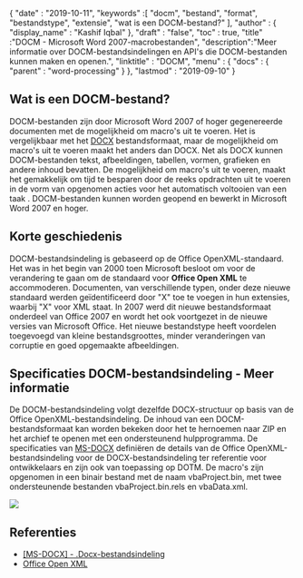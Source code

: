 {
  "date" : "2019-10-11",
  "keywords" :[ "docm", "bestand", "format", "bestandstype", "extensie", "wat is een DOCM-bestand?" ],
  "author" : {
    "display_name" : "Kashif Iqbal"
},
  "draft" : "false",
  "toc" : true,
  "title" :"DOCM - Microsoft Word 2007-macrobestanden",
  "description":"Meer informatie over DOCM-bestandsindelingen en API's die DOCM-bestanden kunnen maken en openen.",
  "linktitle" : "DOCM",
  "menu" : {
    "docs" : {
      "parent" : "word-processing"
}
},
  "lastmod" : "2019-09-10"
}

## Wat is een DOCM-bestand?

DOCM-bestanden zijn door Microsoft Word 2007 of hoger gegenereerde documenten met de mogelijkheid om macro's uit te voeren. Het is vergelijkbaar met het [DOCX](https://docs.fileformat.com/word-processing/docx/) bestandsformaat, maar de mogelijkheid om macro's uit te voeren maakt het anders dan DOCX. Net als DOCX kunnen DOCM-bestanden tekst, afbeeldingen, tabellen, vormen, grafieken en andere inhoud bevatten. De mogelijkheid om macro's uit te voeren, maakt het gemakkelijk om tijd te besparen door de reeks opdrachten uit te voeren in de vorm van opgenomen acties voor het automatisch voltooien van een taak . DOCM-bestanden kunnen worden geopend en bewerkt in Microsoft Word 2007 en hoger.

## Korte geschiedenis

DOCM-bestandsindeling is gebaseerd op de Office OpenXML-standaard. Het was in het begin van 2000 toen Microsoft besloot om voor de verandering te gaan om de standaard voor **Office Open XML** te accommoderen. Documenten, van verschillende typen, onder deze nieuwe standaard werden geïdentificeerd door "X" toe te voegen in hun extensies, waarbij "X" voor XML staat. In 2007 werd dit nieuwe bestandsformaat onderdeel van Office 2007 en wordt het ook voortgezet in de nieuwe versies van Microsoft Office. Het nieuwe bestandstype heeft voordelen toegevoegd van kleine bestandsgroottes, minder veranderingen van corruptie en goed opgemaakte afbeeldingen.

## Specificaties DOCM-bestandsindeling - Meer informatie

De DOCM-bestandsindeling volgt dezelfde DOCX-structuur op basis van de Office OpenXML-bestandsindeling. De inhoud van een DOCM-bestandsformaat kan worden bekeken door het te hernoemen naar ZIP en het archief te openen met een ondersteunend hulpprogramma. De specificaties van [MS-DOCX](https://msdn.microsoft.com/en-us/library/dd773189(v#office.12).aspx) definiëren de details van de Office OpenXML-bestandsindeling voor de DOCX-bestandsindeling ter referentie voor ontwikkelaars en zijn ook van toepassing op DOTM. De macro's zijn opgenomen in een binair bestand met de naam vbaProject.bin, met twee ondersteunende bestanden vbaProject.bin.rels en vbaData.xml.

![](https://social.technet.microsoft.com/Forums/getfile/331363)

## Referenties

* [[MS-DOCX] - .Docx-bestandsindeling](https://msdn.microsoft.com/en-us/library/dd773189(v#office.12).aspx)
* [Office Open XML](http://officeopenxml.com/)


